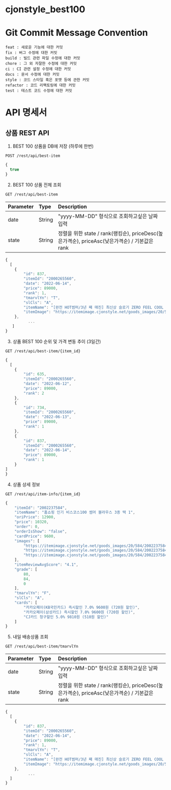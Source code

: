 # cjonstyle_best100

# Git Commit Message Convention
```
feat : 새로운 기능에 대한 커밋
fix : 버그 수정에 대한 커밋
build : 빌드 관련 파일 수정에 대한 커밋
chore : 그 외 자잘한 수정에 대한 커밋
ci : CI 관련 설정 수정에 대한 커밋
docs : 문서 수정에 대한 커밋
style : 코드 스타일 혹은 포맷 등에 관한 커밋
refactor : 코드 리팩토링에 대한 커밋
test : 테스트 코드 수정에 대한 커밋
```

# API 명세서

## 상품 REST API 
1. BEST 100 상품을 DB에 저장 (하루에 한번)
```
POST /rest/api/best-item
```

```javascript
{
  true
}
```

2. BEST 100 상품 전체 조회 
```
GET /rest/api/best-item
```
| Parameter | Type   | Description                                                             |
|:----------|:-------|:------------------------------------------------------------------------|
| date      | String | "yyyy-MM-DD" 형식으로 조회하고싶은 날짜 입력                                          |
| state     | String | 정렬을 위한 state / rank(랭킹순), priceDesc(높은가격순), priceAsc(낮은가격순) / 기본값은 rank |

```javascript
{
  [
    {
        "id": 837,
        "itemId": "2000265560",
        "date": "2022-06-14",
        "price": 89000,
        "rank": 1,
        "tmarvlYn": "T",
        "slCls": "A",
        "itemName": "[완전 HOT썸머/3년 째 매진] 최신상 슬로기 ZERO FEEL COOL 매쉬",
        "itemImage": "https://itemimage.cjonstyle.net/goods_images/20/560/2000265560L.jpg"
    },
          ...
   ]
}
```

3. 상품 BEST 100 순위 및 가격 변동 추이 (3일간)
```
GET /rest/api/best-item/{item_id}
```

```javascript
{
  [
    {
        "id": 635,
        "itemId": "2000265560",
        "date": "2022-06-12",
        "price": 89000,
        "rank": 2
    },
    {
        "id": 734,
        "itemId": "2000265560",
        "date": "2022-06-13",
        "price": 89000,
        "rank": 1
    },
    {
        "id": 837,
        "itemId": "2000265560",
        "date": "2022-06-14",
        "price": 89000,
        "rank": 1
    }
]
}
```

4. 상품 상세 정보
```
GET /rest/api/item-info/{item_id}
```

```javascript
{
    "itemId": "2002237584",
    "itemName": "홈쇼핑 인기 비스코스100 썸머 블라우스 3종 택 1",
    "oriPrice": 12900,
    "price": 10320,
    "order": 0,
    "orderIsShow": "false",
    "cardPrice": 9600,
    "images": [
        "https://itemimage.cjonstyle.net/goods_images/20/584/2002237584L.jpg?timestamp=20220513094425",
        "https://itemimage.cjonstyle.net/goods_images/20/584/2002237584L1.jpg?timestamp=20220515110227",
        "https://itemimage.cjonstyle.net/goods_images/20/584/2002237584L2.jpg?timestamp=20220515110242"
    ],
    "itemReviewAvgScore": "4.1",
    "grade": [
        80,
        84,
        0
    ],
    "tmarvlYn": "F",
    "slCls": "A",
    "cards": [
        "카카오페이(KB국민카드) 즉시할인 7.0% 9600원 (720원 할인)",
        "카카오페이(삼성카드) 즉시할인 7.0% 9600원 (720원 할인)",
        "CJ카드 청구할인 5.0% 9810원 (510원 할인)"
    ]
}
```

5. 내일 배송상품 조회 

```
GET /rest/api/best-item/tmarvlYn
```

| Parameter | Type   | Description                                                             |
|:----------|:-------|:------------------------------------------------------------------------|
| date      | String | "yyyy-MM-DD" 형식으로 조회하고싶은 날짜 입력                                          |
| state     | String | 정렬을 위한 state / rank(랭킹순), priceDesc(높은가격순), priceAsc(낮은가격순) / 기본값은 rank |


```javascript
{
  [
    {
        "id": 837,
        "itemId": "2000265560",
        "date": "2022-06-14",
        "price": 89000,
        "rank": 1,
        "tmarvlYn": "T",
        "slCls": "A",
        "itemName": "[완전 HOT썸머/3년 째 매진] 최신상 슬로기 ZERO FEEL COOL 매쉬",
        "itemImage": "https://itemimage.cjonstyle.net/goods_images/20/560/2000265560L.jpg"
    },
          ...
  ]
}
```
